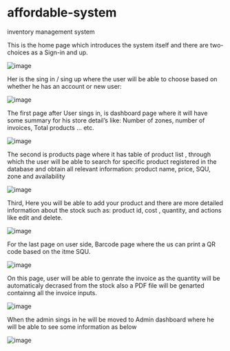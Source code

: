 # affordable-system
inventory management system 




This is the home page which introduces the system itself and there are two-choices as a Sign-in and up.
 
![image](https://user-images.githubusercontent.com/87097912/200406502-9d0b08f4-dc05-42f1-975a-4492a9489d92.png)

Her is the sing in / sing up where the user will be able to choose based on whether he has an account or new user: 

![image](https://user-images.githubusercontent.com/87097912/200406586-8c7120a1-2384-4589-8fb3-ac3232016a82.png)

The first page after User sings in, is dashboard page where it will have some summary for his store detail’s like: Number of zones, number of invoices, Total products ... etc. 

![image](https://user-images.githubusercontent.com/87097912/200406651-96dde3a6-2cd8-425f-83cb-bf5a7c81e92a.png)

The second is products page where it has table of product list , through which the user will be able to search for specific product registered in the database and obtain all relevant information: product name, price, SQU, zone and availability 

![image](https://user-images.githubusercontent.com/87097912/200406691-ce5f213f-ceb3-428b-9656-f5713ec54b21.png)

Third, Here you will be able to add your product and there are more detailed information about the stock such as: product id, cost , quantity, and actions like edit and delete.

![image](https://user-images.githubusercontent.com/87097912/200406733-db4ce3ad-8134-499e-866f-d048cbcc70cc.png)

For the last page on user side, Barcode page where the us can print a QR code based on the itme SQU.

![image](https://user-images.githubusercontent.com/87097912/200406836-3144bd0b-720f-4c23-bc35-4eef26ce04dc.png)

On this page, user will be able to genrate the invoice as the quantity will be automaticaly decrased from the stock also a PDF file will be genarted containng all the invoice inputs.

![image](https://user-images.githubusercontent.com/87097912/200406899-49b261a7-c05c-4007-8b5b-65c8beb8d355.png)

When the admin sings in he will be moved to Admin dashboard where he will be able to see some information as below

![image](https://user-images.githubusercontent.com/87097912/200407054-5a6f8576-5c13-477e-8d0f-9d825421cce7.png)
